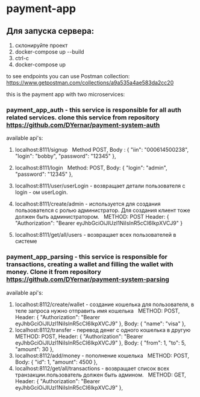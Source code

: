 # payment-app
## Для запуска сервера:
1. склонируйте проект
2. docker-compose up --build
3. ctrl-c
4. docker-compose up &nbsp;

to see endpoints you can use Postman collection: https://www.getpostman.com/collections/a9a535a4ae583da2cc20

this is the payment app with two microservices:
### payment_app_auth - this service is responsible for all auth related services. clone this service from repository https://github.com/DYernar/payment-system-auth
  available api's:
  1. localhost:8111/signup &nbsp;
    Method POST,
    Body : 
      {
          "iin": "000614500238",
          "login": "bobby",
          "password": "12345"
      },
  2. localhost:8111/login &nbsp;
    Method: POST,
    Body: 
      {
          "login": "admin",
          "password": "12345"
      },
    
  3. localhost:8111/user/userLogin  -  возвращает детали пользователя с login - ом userLogin. &nbsp;
  4. localhost:8111/create/admin - используется для создания пользователся с ролью администратор. Для создания клиент тоже должен быть администратором. &nbsp;
    METHOD: POST
    Header: {
      "Authorization": "Bearer eyJhbGciOiJIUzI1NiIsInR5cCI6IkpXVCJ9"
    }
  5. localhost:8111/get/all/users - возвращает всех пользователей в системе &nbsp;


### payment_app_parsing - this service is responsible for transactions, creating a wallet and filling the wallet with money. Clone it from repository https://github.com/DYernar/payment-system-parsing &nbsp;
  available api's: &nbsp;
  1. localhost:8112/create/wallet - создание кошелька для пользователя, в теле запроса нужно отправить имя кошелька &nbsp;
    METHOD: POST,
    Header: {
      "Authorization": "Bearer eyJhbGciOiJIUzI1NiIsInR5cCI6IkpXVCJ9"
    },
    Body: {
        "name": "visa"
    },
  2. localhost:8112/transfer - перевод денег с одного кошелька в другую &nbsp;
    METHOD: POST,
    Header: {
      "Authorization": "Bearer eyJhbGciOiJIUzI1NiIsInR5cCI6IkpXVCJ9"
    },
    Body: {
        "from": 1,
        "to": 5,
        "amount": 30
    },
  3. localhost:8112/add/money - пополнение кошелька &nbsp;
    METHOD: POST,
    Body: {
        "id": 1,
        "amount": 4500
    },
  4. localhost:8112/get/all/transactions  - возвращает список всех транзакции.пользователь должен быть админом. &nbsp;
    METHOD: GET,
    Header: {
      "Authorization": "Bearer eyJhbGciOiJIUzI1NiIsInR5cCI6IkpXVCJ9"
    },
